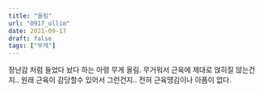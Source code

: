 ```yaml
---
title: "올림"
url: "0917_ollim"
date: 2021-09-17
draft: false
tags: ["무게"]
---
```

장난감 처럼 들었다 놨다 하는 아령 무게 올림. 무거워서 근육에 제대로 얹히질 않는건지.. 원래 근육이 감당할수 있어서 그런건지.. 전혀 근육땡김이나 아픔이 없다.
